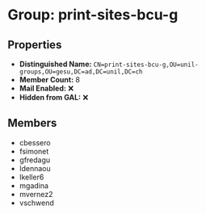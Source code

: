 # Group: print-sites-bcu-g

## Properties

- **Distinguished Name:** `CN=print-sites-bcu-g,OU=unil-groups,OU=gesu,DC=ad,DC=unil,DC=ch`
- **Member Count:** 8
- **Mail Enabled:** ❌
- **Hidden from GAL:** ❌

## Members

- cbessero
- fsimonet
- gfredagu
- ldennaou
- lkeller6
- mgadina
- mvernez2
- vschwend
